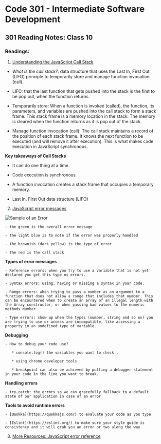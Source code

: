 # Code 301 - Intermediate Software Development

## 301 Reading Notes: Class 10

### Readings:

1. [Understanding the JavaScript Call Stack](https://www.freecodecamp.org/news/understanding-the-javascript-call-stack-861e41ae61d4/)

  - *What is the call stack?*: data structure that uses the Last In, First Out (LIFO) principle to temporarily store and manage function invocation (call).

  - LIFO: that the last function that gets pushed into the stack is the first to be pop out, when the function returns.

  - Temporarily store: When a function is invoked (called), the function, its parameters, and variables are pushed into the call stack to form a stack frame. This stack frame is a memory location in the stack. The memory is cleared when the function returns as it is pop out of the stack.

  - Manage function invocation (call): The call stack maintains a record of the position of each stack frame. It knows the next function to be executed (and will remove it after execution). This is what makes code execution in JavaScript synchronous.

**Key takeaways of Call Stacks** 

  * It can do one thing at a time.

  * Code execution is synchronous.

  * A function invocation creates a stack frame that occupies a temporary memory.

  * Last In, First Out data structure (LIFO)

2. [JavaScript error messages](https://codeburst.io/javascript-error-messages-debugging-d23f84f0ae7c)

  ![Sample of an Error](https://miro.medium.com/max/3360/1*LHpmsxV3f2znpxhuAFuIqA.png)

    - the green is the overall error message

    - the light blue is to note if the error was properly handled

    - the brownish (dark yellow) is the type of error

    - the red is the call stack

  **Types of error messages**

    - Reference errors: when you try to use a variable that is not yet declared you get this type os errors.

    - Syntax errors: using, having or missing a syntax in your code.

    - Range errors: when trying to pass a number as an argument to a function that does not allow a range that includes that number. This can be encountered when to create an array of an illegal length with the Array constructor, or when passing bad values to the numeric methods Number.

    - Type errors: show up when the types (number, string and so on) you are trying to use or access are incompatible, like accessing a property in an undefined type of variable.

  **Debugging**

    - How to debug your code use?

       * console.log() the variables you want to check ,
       
       * using chrome developer tools

       * breakpoint can also be achieved by putting a debugger statement in your code in the line you want to break.

  **Handling errors**

    - try…catch: the errors so we can gracefully fallback to a default state of our application in case of an error 

  **Tools to avoid runtime errors**

    - [Quokka](https://quokkajs.com/) to evaluate your code as you type

    - [Eslint](https://eslint.org/) to make sure your style guide is consistency and it will grab you an error or two along the way

3. [More Resources: JavaScript error reference](https://developer.mozilla.org/en-US/docs/Web/JavaScript/Reference/Errors)
